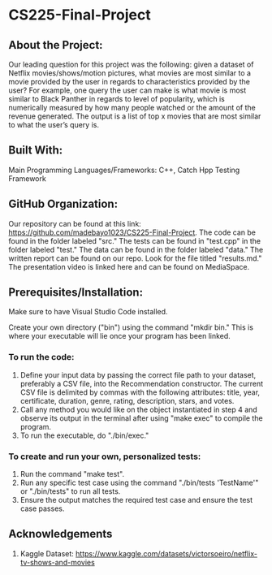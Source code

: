 # CS225-Final-Project

## About the Project:

Our leading question for this project was the following: given a dataset of Netflix movies/shows/motion pictures, what movies are most similar to a movie provided by the user in regards to characteristics provided by the user? For example, one query the user can make is what movie is most similar to Black Panther in regards to level of popularity, which is numerically measured by how many people watched or the amount of the revenue generated. The output is a list of top x movies that are most similar to what the user’s query is. 
  
## Built With: 

  Main Programming Languages/Frameworks: C++, Catch Hpp Testing Framework 
  
## GitHub Organization:
  Our repository can be found at this link: https://github.com/madebayo1023/CS225-Final-Project. 
  The code can be found in the folder labeled "src."
  The tests can be found in "test.cpp" in the folder labeled "test."
  The data can be found in the folder labeled "data."
  The written report can be found on our repo. Look for the file titled "results.md."
  The presentation video is linked here and can be found on MediaSpace. 

## Prerequisites/Installation:
  Make sure to have Visual Studio Code installed.

  Create your own directory ("bin") using the command "mkdir bin." This is where your executable will lie once your program has been linked. 

### To run the code:

1. Define your input data by passing the correct file path to your dataset, preferably a CSV file, into the Recommendation constructor. The current CSV file is delimited by commas with the following attributes: title, year, certificate, duration, genre, rating, description, stars, and votes. 
2. Call any method you would like on the object instantiated in step 4 and observe its output in the terminal after using "make exec" to compile the program. 
3. To run the executable, do "./bin/exec."

### To create and run your own, personalized tests:

1. Run the command "make test". 
2. Run any specific test case using the command "./bin/tests 'TestName'" or "./bin/tests" to run all tests.
3. Ensure the output matches the required test case and ensure the test case passes. 

## Acknowledgements 

1. Kaggle Dataset: https://www.kaggle.com/datasets/victorsoeiro/netflix-tv-shows-and-movies
